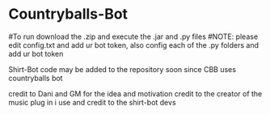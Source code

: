 # Countryballs-Bot
#To run download the .zip and execute the .jar and .py files
#NOTE: please edit config.txt and add ur bot token, also config each of the .py folders and add ur bot token


Shirt-Bot code may be added to the repository soon since CBB uses countryballs bot



credit to Dani and GM for the idea and motivation
credit to the creator of the music plug in i use and credit to the shirt-bot devs
